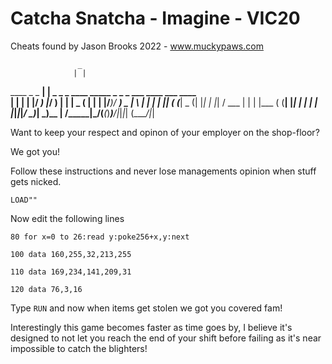 # Catcha Snatcha - Imagine - VIC20

Cheats found by Jason Brooks 2022 - www.muckypaws.com

                   _                                                  
                  | |                                                  
 ____  _   _  ____| |  _ _   _ ____  _____ _ _ _  ___  ____ ___  ____  
|    \| | | |/ ___) |_/ ) | | |  _ \(____ | | | |/___)/ ___) _ \|    \ 
| | | | |_| ( (___|  _ (| |_| | |_| / ___ | | | |___ ( (__| |_| | | | |
|_|_|_|____/ \____)_| \_)\__  |  __/\_____|\___/(___(_)____)___/|_|_|_|
                        (____/|_|                                      
                        

Want to keep your respect and opinon of your employer on the shop-floor?

We got you!

Follow these instructions and never lose managements opinion when stuff gets nicked.

`LOAD""`

Now edit the following lines

`80 for x=0 to 26:read y:poke256+x,y:next`

`100 data 160,255,32,213,255`

`110 data 169,234,141,209,31`

`120 data 76,3,16`

Type `RUN` and now when items get stolen we got you covered fam!

Interestingly this game becomes faster as time goes by, I believe it's designed to not let you reach the end of your shift before failing as it's near impossible to catch the blighters!

